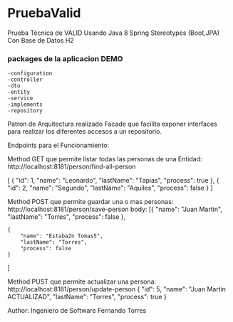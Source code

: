 # PruebaValid
Prueba Técnica de VALID
Usando Java 8 Spring Stereotypes (Boot,JPA) Con Base de Datos H2

### packages de la aplicacion DEMO
    -configuration
    -controller
    -dto
    -entity
    -service
    -implements
    -repository

Patron de Arquitectura realizado Facade que facilita exponer interfaces para realizar los diferentes accesos a un repositorio.

Endpoints para el Funcionamiento:

Method GET que permite listar todas las personas de una Entidad:
http://localhost:8181/person/find-all-person

[
    {
        "id": 1,
        "name": "Leonardo",
        "lastName": "Tapias",
        "process": true
    },
    {
        "id": 2,
        "name": "Segundo",
        "lastName": "Aquiles",
        "process": false
    }
] 

Method POST que permite guardar una o mas personas: 
http://localhost:8181/person/save-person
body: 
[{
        "name": "Juan Martin",
        "lastName": "Torres",
        "process": false
    },
    
    {
        "name": "Estaba2n Tomas5",
        "lastName": "Torres",
        "process": false
    }
]

Method PUST que permite actualizar una persona: 
http://localhost:8181/person/update-person
{
    "id": 5,
    "name": "Juan Martin ACTUALIZAD",
    "lastName": "Torres",
    "process": true
}
    
Author: Ingeniero de Software Fernando Torres     
    





